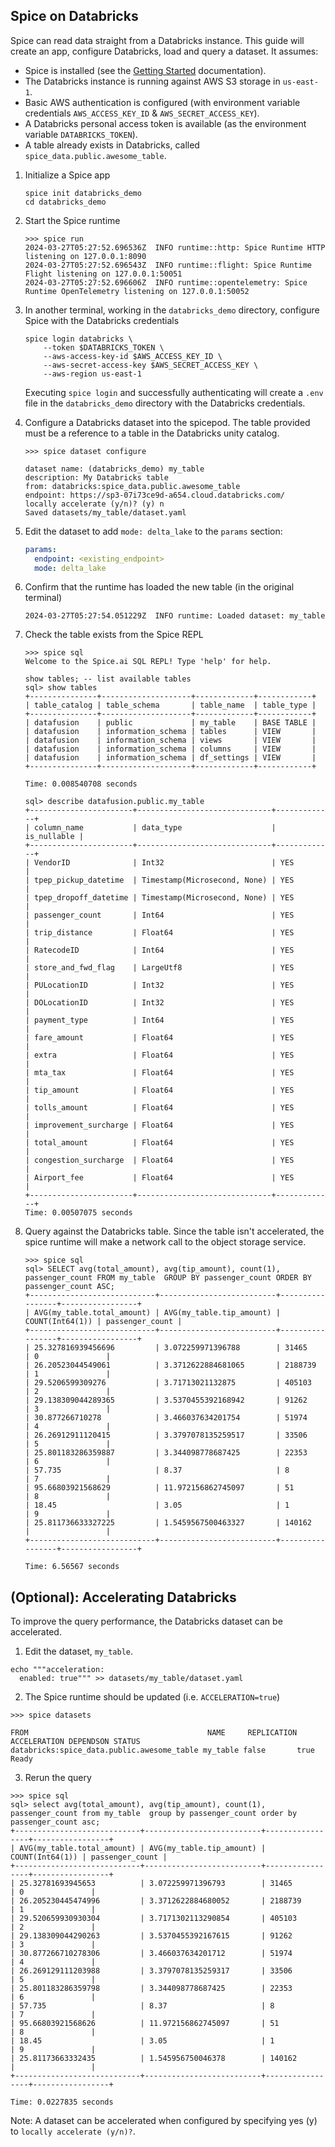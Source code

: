 ## Spice on Databricks

Spice can read data straight from a Databricks instance. This guide will create an app, configure Databricks, load and query a dataset. It assumes:
- Spice is installed (see the [Getting Started](https://docs.spiceai.org/getting-started) documentation).
- The Databricks instance is running against AWS S3 storage in `us-east-1`.
- Basic AWS authentication is configured (with environment variable credentials `AWS_ACCESS_KEY_ID` & `AWS_SECRET_ACCESS_KEY`).
- A Databricks personal access token is available (as the environment variable `DATABRICKS_TOKEN`).
- A table already exists in Databricks, called `spice_data.public.awesome_table`.

1. Initialize a Spice app
    ```shell
    spice init databricks_demo
    cd databricks_demo
    ```

1. Start the Spice runtime
    ```shell
    >>> spice run
    2024-03-27T05:27:52.696536Z  INFO runtime::http: Spice Runtime HTTP listening on 127.0.0.1:8090
    2024-03-27T05:27:52.696543Z  INFO runtime::flight: Spice Runtime Flight listening on 127.0.0.1:50051
    2024-03-27T05:27:52.696606Z  INFO runtime::opentelemetry: Spice Runtime OpenTelemetry listening on 127.0.0.1:50052
    ```

1. In another terminal, working in the `databricks_demo` directory, configure Spice with the Databricks credentials
    ```shell
    spice login databricks \
        --token $DATABRICKS_TOKEN \
        --aws-access-key-id $AWS_ACCESS_KEY_ID \
        --aws-secret-access-key $AWS_SECRET_ACCESS_KEY \
        --aws-region us-east-1
    ``` 

    Executing `spice login` and successfully authenticating will create a `.env` file in the `databricks_demo` directory with the Databricks credentials.

1. Configure a Databricks dataset into the spicepod. The table provided must be a reference to a table in the Databricks unity catalog. 
    ```shell
    >>> spice dataset configure

    dataset name: (databricks_demo) my_table
    description: My Databricks table
    from: databricks:spice_data.public.awesome_table
    endpoint: https://sp3-07i73ce9d-a654.cloud.databricks.com/
    locally accelerate (y/n)? (y) n
    Saved datasets/my_table/dataset.yaml
    ```

1. Edit the dataset to add `mode: delta_lake` to the `params` section:

    ```yaml
    params:
      endpoint: <existing_endpoint>
      mode: delta_lake
    ```

1. Confirm that the runtime has loaded the new table (in the original terminal)
    ```shell
    2024-03-27T05:27:54.051229Z  INFO runtime: Loaded dataset: my_table
    ```

1. Check the table exists from the Spice REPL
    ```shell
    >>> spice sql 
    Welcome to the Spice.ai SQL REPL! Type 'help' for help.

    show tables; -- list available tables
    sql> show tables
    +---------------+--------------------+-------------+------------+
    | table_catalog | table_schema       | table_name  | table_type |
    +---------------+--------------------+-------------+------------+
    | datafusion    | public             | my_table    | BASE TABLE |
    | datafusion    | information_schema | tables      | VIEW       |
    | datafusion    | information_schema | views       | VIEW       |
    | datafusion    | information_schema | columns     | VIEW       |
    | datafusion    | information_schema | df_settings | VIEW       |
    +---------------+--------------------+-------------+------------+

    Time: 0.008540708 seconds
    ```


    ```shell 
    sql> describe datafusion.public.my_table
    +-----------------------+------------------------------+-------------+
    | column_name           | data_type                    | is_nullable |
    +-----------------------+------------------------------+-------------+
    | VendorID              | Int32                        | YES         |
    | tpep_pickup_datetime  | Timestamp(Microsecond, None) | YES         |
    | tpep_dropoff_datetime | Timestamp(Microsecond, None) | YES         |
    | passenger_count       | Int64                        | YES         |
    | trip_distance         | Float64                      | YES         |
    | RatecodeID            | Int64                        | YES         |
    | store_and_fwd_flag    | LargeUtf8                    | YES         |
    | PULocationID          | Int32                        | YES         |
    | DOLocationID          | Int32                        | YES         |
    | payment_type          | Int64                        | YES         |
    | fare_amount           | Float64                      | YES         |
    | extra                 | Float64                      | YES         |
    | mta_tax               | Float64                      | YES         |
    | tip_amount            | Float64                      | YES         |
    | tolls_amount          | Float64                      | YES         |
    | improvement_surcharge | Float64                      | YES         |
    | total_amount          | Float64                      | YES         |
    | congestion_surcharge  | Float64                      | YES         |
    | Airport_fee           | Float64                      | YES         |
    +-----------------------+------------------------------+-------------+
    Time: 0.00507075 seconds
    ```

1. Query against the Databricks table. Since the table isn't accelerated, the spice runtime will make a network call to the object storage service.
    ```shell
    >>> spice sql
    sql> SELECT avg(total_amount), avg(tip_amount), count(1), passenger_count FROM my_table  GROUP BY passenger_count ORDER BY passenger_count ASC;
    +----------------------------+--------------------------+-----------------+-----------------+
    | AVG(my_table.total_amount) | AVG(my_table.tip_amount) | COUNT(Int64(1)) | passenger_count |
    +----------------------------+--------------------------+-----------------+-----------------+
    | 25.327816939456696         | 3.072259971396788        | 31465           | 0               |
    | 26.20523044549061          | 3.3712622884681065       | 2188739         | 1               |
    | 29.5206599309276           | 3.71713021132875         | 405103          | 2               |
    | 29.138309044289365         | 3.5370455392168942       | 91262           | 3               |
    | 30.877266710278            | 3.466037634201754        | 51974           | 4               |
    | 26.26912911120415          | 3.3797078135259517       | 33506           | 5               |
    | 25.801183286359887         | 3.344098778687425        | 22353           | 6               |
    | 57.735                     | 8.37                     | 8               | 7               |
    | 95.66803921568629          | 11.972156862745097       | 51              | 8               |
    | 18.45                      | 3.05                     | 1               | 9               |
    | 25.811736633327225         | 1.5459567500463327       | 140162          |                 |
    +----------------------------+--------------------------+-----------------+-----------------+

    Time: 6.56567 seconds
    ```

## (Optional): Accelerating Databricks
To improve the query performance, the Databricks dataset can be accelerated. 
1. Edit the dataset, `my_table`.
```shell
echo """acceleration:
  enabled: true""" >> datasets/my_table/dataset.yaml
```
2. The Spice runtime should be updated (i.e. `ACCELERATION=true`)
```shell
>>> spice datasets

FROM                                        NAME     REPLICATION ACCELERATION DEPENDSON STATUS
databricks:spice_data.public.awesome_table my_table false       true                   Ready
```
3. Rerun the query
```shell
>>> spice sql 
sql> select avg(total_amount), avg(tip_amount), count(1), passenger_count from my_table  group by passenger_count order by passenger_count asc;
+----------------------------+--------------------------+-----------------+-----------------+
| AVG(my_table.total_amount) | AVG(my_table.tip_amount) | COUNT(Int64(1)) | passenger_count |
+----------------------------+--------------------------+-----------------+-----------------+
| 25.32781693945653          | 3.072259971396793        | 31465           | 0               |
| 26.205230445474996         | 3.3712622884680052       | 2188739         | 1               |
| 29.520659930930304         | 3.7171302113290854       | 405103          | 2               |
| 29.138309044290263         | 3.5370455392167615       | 91262           | 3               |
| 30.877266710278306         | 3.466037634201712        | 51974           | 4               |
| 26.269129111203988         | 3.3797078135259317       | 33506           | 5               |
| 25.801183286359798         | 3.344098778687425        | 22353           | 6               |
| 57.735                     | 8.37                     | 8               | 7               |
| 95.66803921568626          | 11.972156862745097       | 51              | 8               |
| 18.45                      | 3.05                     | 1               | 9               |
| 25.81173663332435          | 1.545956750046378        | 140162          |                 |
+----------------------------+--------------------------+-----------------+-----------------+

Time: 0.0227835 seconds
```

Note: A dataset can be accelerated when configured by specifying yes (y) to `locally accelerate (y/n)?`.